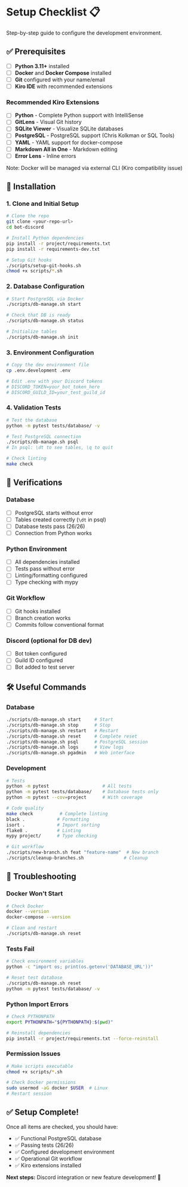 # Setup Checklist 📋

Step-by-step guide to configure the development environment.

## ✅ Prerequisites

- [ ] **Python 3.11+** installed
- [ ] **Docker** and **Docker Compose** installed
- [ ] **Git** configured with your name/email
- [ ] **Kiro IDE** with recommended extensions

### Recommended Kiro Extensions
- [ ] **Python** - Complete Python support with IntelliSense
- [ ] **GitLens** - Visual Git history
- [ ] **SQLite Viewer** - Visualize SQLite databases
- [ ] **PostgreSQL** - PostgreSQL support (Chris Kolkman or SQL Tools)
- [ ] **YAML** - YAML support for docker-compose
- [ ] **Markdown All in One** - Markdown editing
- [ ] **Error Lens** - Inline errors

Note: Docker will be managed via external CLI (Kiro compatibility issue)

## 🚀 Installation

### 1. Clone and Initial Setup
```bash
# Clone the repo
git clone <your-repo-url>
cd bot-discord

# Install Python dependencies
pip install -r project/requirements.txt
pip install -r requirements-dev.txt

# Setup Git hooks
./scripts/setup-git-hooks.sh
chmod +x scripts/*.sh
```

### 2. Database Configuration
```bash
# Start PostgreSQL via Docker
./scripts/db-manage.sh start

# Check that DB is ready
./scripts/db-manage.sh status

# Initialize tables
./scripts/db-manage.sh init
```

### 3. Environment Configuration
```bash
# Copy the dev environment file
cp .env.development .env

# Edit .env with your Discord tokens
# DISCORD_TOKEN=your_bot_token_here
# DISCORD_GUILD_ID=your_test_guild_id
```

### 4. Validation Tests
```bash
# Test the database
python -m pytest tests/database/ -v

# Test PostgreSQL connection
./scripts/db-manage.sh psql
# In psql: \dt to see tables, \q to quit

# Check linting
make check
```

## 🔧 Verifications

### Database
- [ ] PostgreSQL starts without error
- [ ] Tables created correctly (`\dt` in psql)
- [ ] Database tests pass (26/26)
- [ ] Connection from Python works

### Python Environment
- [ ] All dependencies installed
- [ ] Tests pass without error
- [ ] Linting/formatting configured
- [ ] Type checking with mypy

### Git Workflow
- [ ] Git hooks installed
- [ ] Branch creation works
- [ ] Commits follow conventional format

### Discord (optional for DB dev)
- [ ] Bot token configured
- [ ] Guild ID configured
- [ ] Bot added to test server

## 🛠️ Useful Commands

### Database
```bash
./scripts/db-manage.sh start     # Start
./scripts/db-manage.sh stop      # Stop
./scripts/db-manage.sh restart   # Restart
./scripts/db-manage.sh reset     # Complete reset
./scripts/db-manage.sh psql      # PostgreSQL session
./scripts/db-manage.sh logs      # View logs
./scripts/db-manage.sh pgadmin   # Web interface
```

### Development
```bash
# Tests
python -m pytest                    # All tests
python -m pytest tests/database/    # Database tests only
python -m pytest --cov=project      # With coverage

# Code quality
make check          # Complete linting
black .            # Formatting
isort .            # Import sorting
flake8 .           # Linting
mypy project/      # Type checking

# Git workflow
./scripts/new-branch.sh feat "feature-name"  # New branch
./scripts/cleanup-branches.sh               # Cleanup
```

## 🚨 Troubleshooting

### Docker Won't Start
```bash
# Check Docker
docker --version
docker-compose --version

# Clean and restart
./scripts/db-manage.sh reset
```

### Tests Fail
```bash
# Check environment variables
python -c "import os; print(os.getenv('DATABASE_URL'))"

# Reset test database
./scripts/db-manage.sh reset
python -m pytest tests/database/ -v
```

### Python Import Errors
```bash
# Check PYTHONPATH
export PYTHONPATH="${PYTHONPATH}:$(pwd)"

# Reinstall dependencies
pip install -r project/requirements.txt --force-reinstall
```

### Permission Issues
```bash
# Make scripts executable
chmod +x scripts/*.sh

# Check Docker permissions
sudo usermod -aG docker $USER  # Linux
# Restart session
```

## ✅ Setup Complete!

Once all items are checked, you should have:
- ✅ Functional PostgreSQL database
- ✅ Passing tests (26/26)
- ✅ Configured development environment
- ✅ Operational Git workflow
- ✅ Kiro extensions installed

**Next steps:** Discord integration or new feature development! 🚀